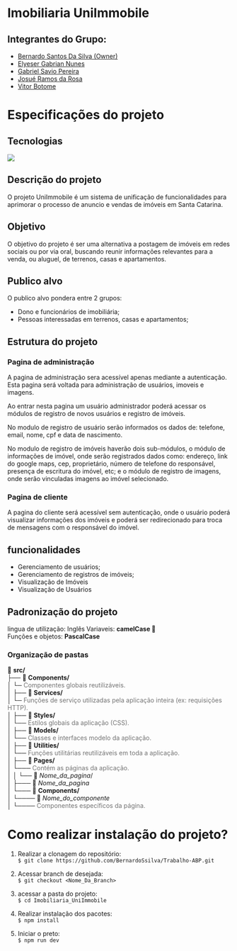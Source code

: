 # Imobiliaria UniImmobile

## Integrantes do Grupo:

<ul>
    <li>
        <a href="https://www.github.com/BernardoSsilva"> Bernardo Santos Da Silva (Owner)</a>
    </li>
    <li>
        <a href="https://github.com/ElyeserGabrian">Elyeser Gabrian Nunes</a>
    </li>
    <li>
        <a href="https://github.com/GabrielSavioPereira">Gabriel Savio Pereira</a>
    </li>
    <li>
        <a href="https://github.com/Josue-RR">Josué Ramos da Rosa</a>
    </li>
    <li>
        <a href="https://github.com/VitorBotome">Vitor Botome</a>
    </li>
</ul>

# Especificações do projeto

## Tecnologias

<img src="https://skillicons.dev/icons?i=js,html,css,react,tailwind,github" />

## Descrição do projeto

O projeto UniImmobile é um sistema de unificação de funcionalidades para aprimorar o processo de anuncio e vendas de imóveis em Santa Catarina.

## Objetivo

O objetivo do projeto é ser uma alternativa a postagem de imóveis em redes sociais ou por via oral, buscando reunir informações relevantes para a venda, ou aluguel, de terrenos, casas e apartamentos.

## Publico alvo

O publico alvo pondera entre 2 grupos:

- Dono e funcionários de imobiliária;
- Pessoas interessadas em terrenos, casas e apartamentos;

## Estrutura do projeto

### Pagina de administração

A pagina de administração sera acessível apenas mediante a autenticação. Esta pagina será voltada para administração de usuários, imoveis e imagens.

Ao entrar nesta pagina um usuário administrador poderá acessar os módulos de registro de novos usuários e registro de imóveis.

No modulo de registro de usuário serão informados os dados de: telefone, email, nome, cpf e data de nascimento.

No modulo de registro de imóveis haverão dois sub-módulos, o módulo de informações de imóvel, onde serão registrados dados como: endereço, link do google maps, cep, proprietário, número de telefone do responsável, presença de escritura do imóvel, etc; e o módulo de registro de imagens, onde serão vinculadas imagens ao imóvel selecionado.

### Pagina de cliente

A pagina do cliente será acessível sem autenticação, onde o usuário poderá visualizar informações dos imóveis e poderá ser redirecionado para troca de mensagens com o responsável do imóvel.

## funcionalidades

- Gerenciamento de usuários;
- Gerenciamento de registros de imóveis;
- Visualização de Imóveis
- Visualização de Usuários

## Padronização do projeto

lingua de utilização: Inglês
Variaveis: **camelCase 🐫**  
Funções e objetos: **PascalCase**

### Organização de pastas

📁 **src/**  
├── 📁 **Components/**  
│ └─ <span style="opacity: 0.6;">Componentes globais reutilizáveis.</span>  
│
├── 📁 **Services/**  
│ └─ <span style="opacity: 0.6;">Funções de serviço utilizadas pela aplicação inteira (ex: requisições HTTP).</span>  
│
├── 📁 **Styles/**  
│ └── <span style="opacity: 0.6;">Estilos globais da aplicação (CSS).</span>  
│
├── 📁 **Models/**  
│ └── <span style="opacity: 0.6;">Classes e interfaces modelo da aplicação.</span>  
│
├── 📁 **Utilities/**  
│ └── <span style="opacity: 0.6;">Funções utilitárias reutilizáveis em toda a aplicação.</span>  
│
├── 📁 **Pages/**  
│ └─── <span style="opacity: 0.6;">Contém as páginas da aplicação.</span>  
│
│ └── 📁 _Nome_da_pagina_/  
│ ├─── 📄 _Nome_da_pagina_  
│ └─── 📁 **Components/**  
│ └──── 📄 _Nome_do_componente_  
│ └──── <span style="opacity: 0.6;">Componentes específicos da página.</span>

# Como realizar instalação do projeto?

1. Realizar a clonagem do repositório:  
   `$ git clone https://github.com/BernardoSsilva/Trabalho-ABP.git `

2. Acessar branch de desejada:  
   `$ git checkout <Nome_Da_Branch>`

3. acessar a pasta do projeto:  
   `$ cd Imobiliaria_UniImmobile`

4. Realizar instalação dos pacotes:  
   `$ npm install`

5. Iniciar o preto:  
   `$ npm run dev`
